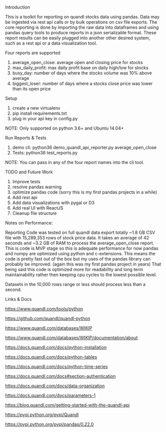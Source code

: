 Introduction

This is a toolkit for reporting on quandl stocks data using pandas. Data may be ingested via rest api calls or by
bulk operations on csv file exports. The core reporting is done by importing the raw data into dataframes and using
pandas query tools to produce reports in a json serializable format. These report results can be easily plugged into
another other desired system, such as a rest api or a data visualization tool.

Four reports are supported
1. average_open_close: average open and closing price for stocks
2. max_daily_profit: max daily profit base on daily high/low for stocks
3. busy_day: number of days where the stocks volume was 10% above average 
4. biggest_loser: number of days where a stocks close price was lower than its open price

Setup
1. create a new virtualenv
2. pip install requirements.txt
3. plug in your api key in config.py

NOTE: Only supported on python 3.6+ and Ubuntu 14.04+

Run Reports & Tests
1. demo cli: python36 demo_quandl_api_reporter.py average_open_close
2. Tests: python36 test_reports.py

NOTE: You can pass in any of the four report names into the cli tool. 

TODO and Future Work
1. Improve tests
2. resolve pandas warning
3. optimize pandas code (sorry this is my first pandas projects in a while)
4. Add rest api
5. Add data visualizations with pygal or D3
6. Add real UI with ReactJS
7. Cleanup file structure

Notes on Performance:

Reporting Code was tested on full quandl data export totally ~1.8 GB CSV file with 15,289,353 rows of stock price data.
It takes an average of 42 seconds and ~3.2 GB of RAM to process the average_open_close report. This is code is MVP
stage so this is adequate performance for now pandas and numpy are optimized using python and c-extensions.
This means the code is pretty fast out of the box but my uses of the pandas library can probably be improved.
(again this was my first pandas project in years) That being said this code is optimized more for readability and long
term maintainability rather then keeping cpu cycles to the lowest possible level.

Datasets in the 10,000 rows range or less should process less than a second.

Links & Docs

https://www.quandl.com/tools/python

https://github.com/quandl/quandl-python

https://www.quandl.com/databases/WIKIP

https://www.quandl.com/databases/WIKIP/documentation/about

https://docs.quandl.com/docs/python-installation

https://docs.quandl.com/docs/python-tables

https://docs.quandl.com/docs/python-time-series

https://docs.quandl.com/docs#section-authentication

https://docs.quandl.com/docs/data-organization

https://docs.quandl.com/docs/parameters-1

https://blog.quandl.com/getting-started-with-the-quandl-api

https://pypi.python.org/pypi/Quandl

https://pypi.python.org/pypi/pandas/0.22.0
 
